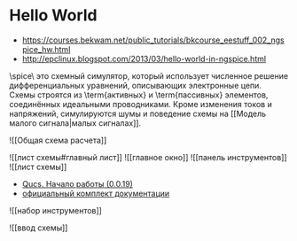 # Hello World

- https://courses.bekwam.net/public_tutorials/bkcourse_eestuff_002_ngspice_hw.html
- http://epclinux.blogspot.com/2013/03/hello-world-in-ngspice.html

\spice\ это схемный симулятор, который использует численное решение дифференциальных уравнений, описывающих электронные цепи. Схемы строятся из \term{активных} и \term{пассивных} элементов, соединённых идеальными проводниками. Кроме изменения токов и напряжений, симулируются шумы и поведение схемы на [[Модель малого сигнала|малых сигналах]].

![[Общая схема расчета]]

![[лист схемы#главный лист]]
![[главное окно]]
![[панель инструментов]]
![[лист схемы]]

- [Qucs. Начало работы (0.0.19)](https://www.youtube.com/watch?v=d3VsmT2pAOc)
- [официальный комплект документации](http://qucs.sourceforge.net/docs.html)

![[набор инструментов]]

![[ввод схемы]]